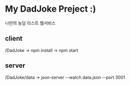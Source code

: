 # My DadJoke Preject :)
나만의 농담 리스트 웹서비스

## client

/DadJoke -> npm install -> npm start

## server

/DadJoke/data -> json-server --watch data.json --port 3001
